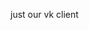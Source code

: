                                                                                           
just our vk client
